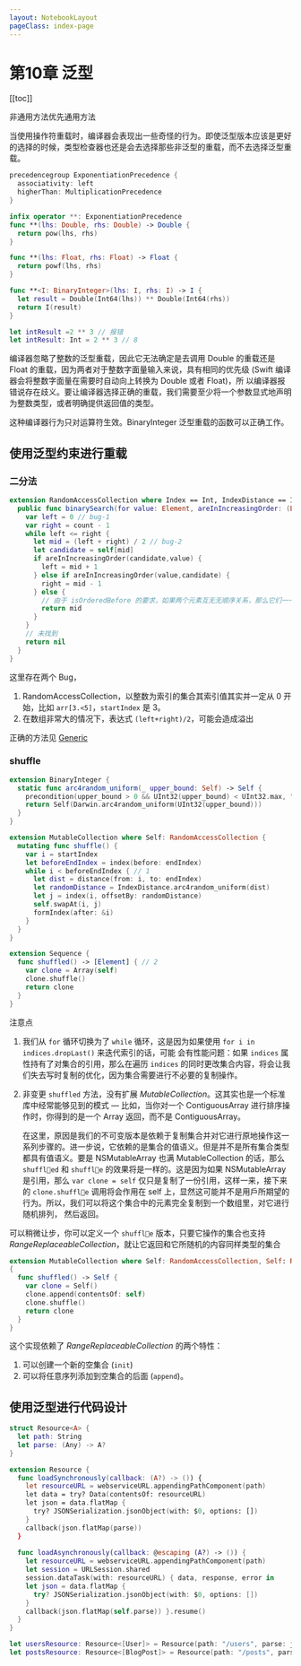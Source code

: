 ```yaml
---
layout: NotebookLayout
pageClass: index-page
---
```

# 第10章 泛型

[[toc]]

非通用方法优先通用方法

当使用操作符重载时，编译器会表现出一些奇怪的行为。即使泛型版本应该是更好的选择的时候，类型检查器也还是会去选择那些非泛型的重载，而不去选择泛型重载。

```swift
precedencegroup ExponentiationPrecedence {
  associativity: left
  higherThan: MultiplicationPrecedence
}

infix operator **: ExponentiationPrecedence
func **(lhs: Double, rhs: Double) -> Double {
  return pow(lhs, rhs)
}

func **(lhs: Float, rhs: Float) -> Float {
  return powf(lhs, rhs)
}

func **<I: BinaryInteger>(lhs: I, rhs: I) -> I {
  let result = Double(Int64(lhs)) ** Double(Int64(rhs))
  return I(result)
}

let intResult =2 ** 3 // 报错
let intResult: Int = 2 ** 3 // 8
```

编译器忽略了整数的泛型重载，因此它无法确定是去调用 Double 的重载还是 Float 的重载，因为两者对于整数字面量输入来说，具有相同的优先级 (Swift 编译器会将整数字面量在需要时自动向上转换为 Double 或者 Float)，所 以编译器报错说存在歧义。要让编译器选择正确的重载，我们需要至少将一个参数显式地声明为整数类型，或者明确提供返回值的类型。

这种编译器行为只对运算符生效。BinaryInteger 泛型重载的函数可以正确工作。

## 使用泛型约束进行重载

### 二分法

```swift
extension RandomAccessCollection where Index == Int, IndexDistance == Int { 
  public func binarySearch(for value: Element, areInIncreasingOrder: (Element, Element) -> Bool) -> Index? {
    var left = 0 // bug-1
    var right = count - 1 
    while left <= right {
      let mid = (left + right) / 2 // bug-2
      let candidate = self[mid]
      if areInIncreasingOrder(candidate,value) {
        left = mid + 1
      } else if areInIncreasingOrder(value,candidate) {
        right = mid - 1 
      } else {
        // 由于 isOrderedBefore 的要求，如果两个元素互⽆无顺序关系，那么它们⼀一定相等
        return mid
      }
    }
    // 未找到
    return nil
  }
}
```

这里存在两个 Bug，

1.  RandomAccessCollection，以整数为索引的集合其索引值其实并一定从 0 开始，比如 `arr[3.<5]`，`startIndex` 是 3。
2.  在数组非常大的情况下，表达式 `(left+right)/2`，可能会造成溢出

正确的方法见 [Generic](https://github.com/cp3hnu/Advanced-Swift/blob/master/Utils/Generic.swift)

### shuffle

```swift
extension BinaryInteger {
  static func arc4random_uniform(_ upper_bound: Self) -> Self {
    precondition(upper_bound > 0 && UInt32(upper_bound) < UInt32.max, "arc4random_uniform only callable up to \(UInt32.max)")
    return Self(Darwin.arc4random_uniform(UInt32(upper_bound))) 
  }
}

extension MutableCollection where Self: RandomAccessCollection { 
  mutating func shuffle() {
    var i = startIndex
    let beforeEndIndex = index(before: endIndex) 
    while i < beforeEndIndex { // 1
      let dist = distance(from: i, to: endIndex)
      let randomDistance = IndexDistance.arc4random_uniform(dist) 
      let j = index(i, offsetBy: randomDistance)
      self.swapAt(i, j)
      formIndex(after: &i)
    } 
  }
}

extension Sequence {
  func shuffled() -> [Element] { // 2
    var clone = Array(self) 
    clone.shuffle()
    return clone
  } 
}
```

注意点

1.  我们从 `for` 循环切换为了 `while` 循环，这是因为如果使用 `for i in indices.dropLast()` 来迭代索引的话，可能 会有性能问题：如果 `indices` 属性持有了对集合的引用，那么在遍历 `indices` 的同时更改集合内容，将会让我们失去写时复制的优化，因为集合需要进行不必要的复制操作。

2. 非变更 `shuffled` 方法，没有扩展 *MutableCollection*。这其实也是一个标准库中经常能够⻅到的模式 — 比如，当你对一个 ContiguousArray 进行排序操作时，你得到的是一个 Array 返回，而不是 ContiguousArray。

    在这里，原因是我们的不可变版本是依赖于复制集合并对它进行原地操作这一系列步骤的。进一步说，它依赖的是集合的值语义。但是并不是所有集合类型都具有值语义。要是 NSMutableArray 也满 MutableCollection 的话，那么 `shuffl􏰁ed` 和 `shuffl􏰁e` 的效果将是一样的。这是因为如果 NSMutableArray 是引用，那么 `var clone = self` 仅只是复制了一份引用，这样一来，接下来的 `clone.shuffl􏰁e` 调用将会作用在 self 上，显然这可能并不是用戶所期望的行为。所以，我们可以将这个集合中的元素完全复制到一个数组里，对它进行随机排列， 然后返回。

可以稍微让步，你可以定义一个 `shuffl􏰁e` 版本，只要它操作的集合也支持 *RangeReplaceableCollection*，就让它返回和它所随机的内容同样类型的集合

```swift
extension MutableCollection where Self: RandomAccessCollection, Self: RangeReplaceableCollection
{
  func shuffled() -> Self {
    var clone = Self() 
    clone.append(contentsOf: self) 
    clone.shuffle()
    return clone
  } 
}
```

这个实现依赖了 *RangeReplaceableCollection* 的两个特性：

1.  可以创建一个新的空集合 (`init`)
2.  可以将任意序列添加到空集合的后面 (`append`)。

## 使用泛型进行代码设计

```swift
struct Resource<A> { 
  let path: String
  let parse: (Any) -> A?
}

extension Resource {
  func loadSynchronously(callback: (A?) -> ()) {
    let resourceURL = webserviceURL.appendingPathComponent(path) 
    let data = try? Data(contentsOf: resourceURL)
    let json = data.flatMap {
      try? JSONSerialization.jsonObject(with: $0, options: []) 
    }
    callback(json.flatMap(parse))
  }
  
  func loadAsynchronously(callback: @escaping (A?) -> ()) {
    let resourceURL = webserviceURL.appendingPathComponent(path) 
    let session = URLSession.shared
    session.dataTask(with: resourceURL) { data, response, error in
    let json = data.flatMap {
      try? JSONSerialization.jsonObject(with: $0, options: [])
	}
	callback(json.flatMap(self.parse)) }.resume()
  }
}

let usersResource: Resource<[User]> = Resource(path: "/users", parse: jsonArray(User.init))
let postsResource: Resource<[BlogPost]> = Resource(path: "/posts", parse: jsonArray(BlogPost.init))
```
